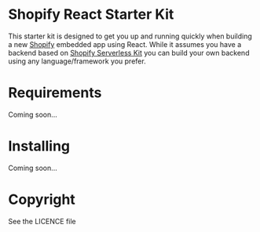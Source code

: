 # Shopify React Starter Kit
This starter kit is designed to get you up and running quickly when building a new [Shopify](https://www.shopify.com/?ref=growingecommerce) embedded app using React. While it assumes you have a backend based on [Shopify Serverless Kit](http://github.com/buggy/shopify-embedded-app) you can build your own backend using any language/framework you prefer.

# Requirements
Coming soon...

# Installing
Coming soon...

# Copyright
See the LICENCE file